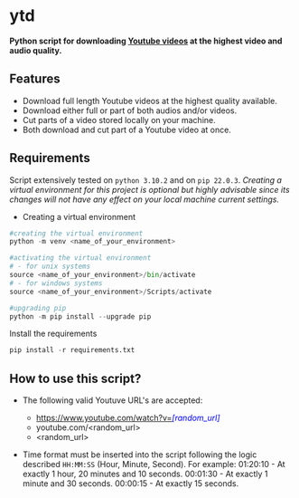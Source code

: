 # ytd

**Python script for downloading <u>Youtube videos</u> at the highest video and audio quality.** 

## Features

- Download full length Youtube videos at the highest quality available.
- Download either full or part of both audios and/or videos.
- Cut parts of a video stored locally on your machine.
- Both download and cut part of a Youtube video at once.

## Requirements

Script extensively tested on `python 3.10.2` and on `pip 22.0.3`. 
*Creating a virtual environment for this project is optional but highly advisable since its changes will not have any effect on your local machine current settings.*

- Creating a virtual environment

```python
#creating the virtual environment
python -m venv <name_of_your_environment>

#activating the virtual environment
# - for unix systems
source <name_of_your_environment>/bin/activate
# - for windows systems
source <name_of_your_environment>/Scripts/activate

#upgrading pip
python -m pip install --upgrade pip
```

Install the requirements

```python
pip install -r requirements.txt
```

## How to use this script?

- The following valid Youtuve URL's are accepted:
  - https://www.youtube.com/watch?v=<span style="color:blue">*[random_url]*</span>
  - youtube.com/<random_url>
  - <random_url>

- Time format must be inserted into the script following the logic described `HH:MM:SS` (Hour, Minute, Second). For example:
01:20:10 - At exactly 1 hour, 20 minutes and 10 seconds.
00:01:30 - At exactly 1 minute and 30 seconds.
00:00:15 - At exactly 15 seconds.

